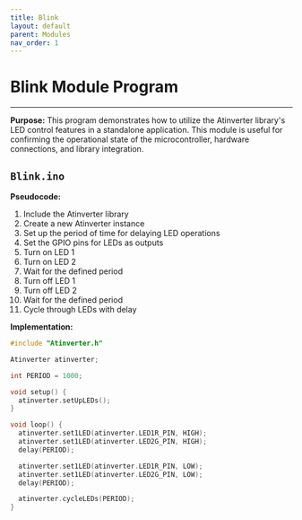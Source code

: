 ```yaml
---
title: Blink
layout: default
parent: Modules
nav_order: 1
---
```


# **Blink Module Program**
---

**Purpose:** This program demonstrates how to utilize the Atinverter library's LED control features in a standalone application. This module is useful for confirming the operational state of the microcontroller, hardware connections, and library integration.

## `Blink.ino`

**Pseudocode:**
1. Include the Atinverter library
2. Create a new Atinverter instance
3. Set up the period of time for delaying LED operations
4. Set the GPIO pins for LEDs as outputs
5. Turn on LED 1
6. Turn on LED 2
7. Wait for the defined period
8. Turn off LED 1
9. Turn off LED 2
10. Wait for the defined period
11. Cycle through LEDs with delay

**Implementation:**
```cpp
#include "Atinverter.h"

Atinverter atinverter;

int PERIOD = 1000;

void setup() {
  atinverter.setUpLEDs();
}

void loop() {
  atinverter.set1LED(atinverter.LED1R_PIN, HIGH);
  atinverter.set1LED(atinverter.LED2G_PIN, HIGH);
  delay(PERIOD);

  atinverter.set1LED(atinverter.LED1R_PIN, LOW);
  atinverter.set1LED(atinverter.LED2G_PIN, LOW);
  delay(PERIOD);

  atinverter.cycleLEDs(PERIOD);
}
```